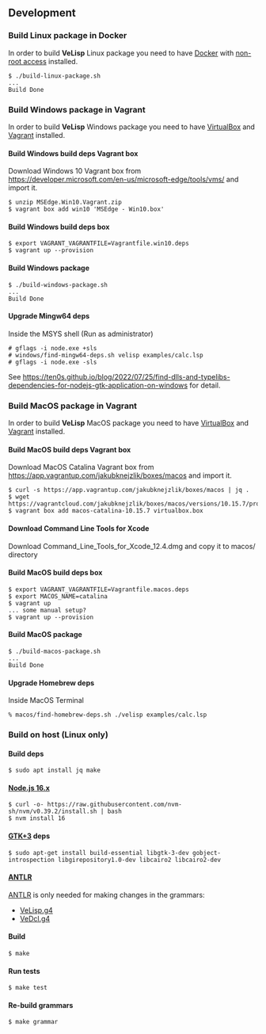 ## Development

### Build Linux package in Docker

In order to build **VeLisp** Linux package you need to have
[Docker](https://docs.docker.com/installation/#installation) with [non-root access](https://docs.docker.com/engine/installation/linux/linux-postinstall/)
installed.

```
$ ./build-linux-package.sh
...
Build Done
```


### Build Windows package in Vagrant

In order to build **VeLisp** Windows package you need to have
[VirtualBox](https://www.virtualbox.org/wiki/Downloads) and
[Vagrant](https://www.vagrantup.com/downloads)
installed.

#### Build Windows build deps Vagrant box

Download Windows 10 Vagrant box from
https://developer.microsoft.com/en-us/microsoft-edge/tools/vms/
and import it.

```
$ unzip MSEdge.Win10.Vagrant.zip
$ vagrant box add win10 'MSEdge - Win10.box'
```

#### Build Windows build deps box

```
$ export VAGRANT_VAGRANTFILE=Vagrantfile.win10.deps
$ vagrant up --provision
```

#### Build Windows package

```
$ ./build-windows-package.sh
...
Build Done
```

#### Upgrade Mingw64 deps

Inside the MSYS shell (Run as administrator)

```
# gflags -i node.exe +sls
# windows/find-mingw64-deps.sh velisp examples/calc.lsp
# gflags -i node.exe -sls
```

See https://ten0s.github.io/blog/2022/07/25/find-dlls-and-typelibs-dependencies-for-nodejs-gtk-application-on-windows for detail.


### Build MacOS package in Vagrant

In order to build **VeLisp** MacOS package you need to have
[VirtualBox](https://www.virtualbox.org/wiki/Downloads) and
[Vagrant](https://www.vagrantup.com/downloads)
installed.

#### Build MacOS build deps Vagrant box

Download MacOS Catalina Vagrant box from
https://app.vagrantup.com/jakubknejzlik/boxes/macos
and import it.

```
$ curl -s https://app.vagrantup.com/jakubknejzlik/boxes/macos | jq .
$ wget https://vagrantcloud.com/jakubknejzlik/boxes/macos/versions/10.15.7/providers/virtualbox.box
$ vagrant box add macos-catalina-10.15.7 virtualbox.box
```

#### Download Command Line Tools for Xcode

Download Command_Line_Tools_for_Xcode_12.4.dmg and copy it to macos/ directory

#### Build MacOS build deps box

```
$ export VAGRANT_VAGRANTFILE=Vagrantfile.macos.deps
$ export MACOS_NAME=catalina
$ vagrant up
... some manual setup?
$ vagrant up --provision
```

#### Build MacOS package

```
$ ./build-macos-package.sh
...
Build Done
```

#### Upgrade Homebrew deps

Inside MacOS Terminal

```
% macos/find-homebrew-deps.sh ./velisp examples/calc.lsp
```


### Build on host (Linux only)

#### Build deps

```
$ sudo apt install jq make
```

#### [Node.js 16.x](https://nodejs.org/dist/latest-v16.x/)

```
$ curl -o- https://raw.githubusercontent.com/nvm-sh/nvm/v0.39.2/install.sh | bash
$ nvm install 16
```

#### [GTK+3](https://www.gtk.org/) deps

```
$ sudo apt-get install build-essential libgtk-3-dev gobject-introspection libgirepository1.0-dev libcairo2 libcairo2-dev
```

#### [ANTLR](https://www.antlr.org/)

[ANTLR](https://www.antlr.org/) is only needed for making changes in the grammars:

* [VeLisp.g4](/grammar/VeLisp.g4)
* [VeDcl.g4](/grammar/VeDcl.g4)

#### Build

```
$ make
```

#### Run tests

```
$ make test
```

#### Re-build grammars

```
$ make grammar
```
